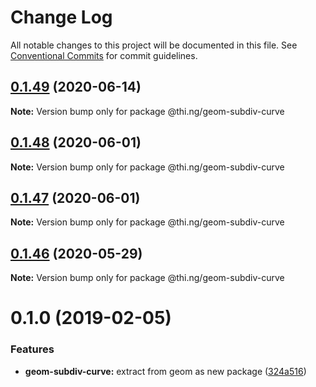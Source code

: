 # Change Log

All notable changes to this project will be documented in this file.
See [Conventional Commits](https://conventionalcommits.org) for commit guidelines.

## [0.1.49](https://github.com/thi-ng/umbrella/compare/@thi.ng/geom-subdiv-curve@0.1.48...@thi.ng/geom-subdiv-curve@0.1.49) (2020-06-14)

**Note:** Version bump only for package @thi.ng/geom-subdiv-curve





## [0.1.48](https://github.com/thi-ng/umbrella/compare/@thi.ng/geom-subdiv-curve@0.1.47...@thi.ng/geom-subdiv-curve@0.1.48) (2020-06-01)

**Note:** Version bump only for package @thi.ng/geom-subdiv-curve





## [0.1.47](https://github.com/thi-ng/umbrella/compare/@thi.ng/geom-subdiv-curve@0.1.46...@thi.ng/geom-subdiv-curve@0.1.47) (2020-06-01)

**Note:** Version bump only for package @thi.ng/geom-subdiv-curve





## [0.1.46](https://github.com/thi-ng/umbrella/compare/@thi.ng/geom-subdiv-curve@0.1.45...@thi.ng/geom-subdiv-curve@0.1.46) (2020-05-29)

**Note:** Version bump only for package @thi.ng/geom-subdiv-curve





# 0.1.0 (2019-02-05)

### Features

* **geom-subdiv-curve:** extract from geom as new package ([324a516](https://github.com/thi-ng/umbrella/commit/324a516))
